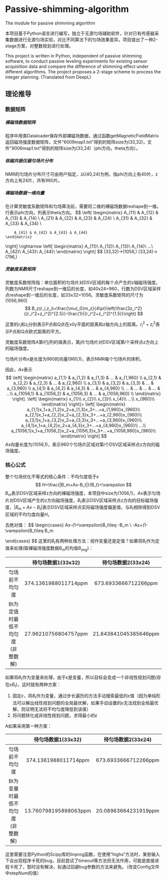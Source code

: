 # Passive-shimming-algorithm
The module for passive shimming algorithm

本项目基于Python语言进行编写，独立于无源匀场辅助软件，针对已有传感器采集数据进行无源匀场实验，对比不同算法下的匀场效果差异。项目提出了一种2-stage方案，对整数规划进行处理。

This project is written in Python, independent of passive shimming software, to conduct passive leveling experiments for existing sensor acquisition data and compare the difference of shimming effect under different algorithms. The project proposes a 2-stage scheme to process the integer planning. (Translated from DeepL)



## 理论推导

### 数据矩阵

##### 裸磁场数据矩阵

程序中用类Dataloader保存外部裸磁场数据，通过函数getMagneticFieldMatrix返回磁场强度数据矩阵，文件"6009map1.txt"得到的矩阵size为(33,32)，文件"9006map1.txt"得到的矩阵size为(33,24)（phi方向，theta方向）。



##### 核磁共振仪器匀场片分布

NMR的匀场片分布尺寸可由用户指定，以(40,24)为例，指phi方向上有40片，z方向上有24片，共有960片。



##### 裸磁场数据一维向量

在计算灵敏度系数矩阵和匀场算法前，需要将二维的裸磁场数据reshape到一维。行表示phi方向，列表示theta方向。
$$
\left[
	\begin{matrix}
		A_{11} & A_{12} & A_{13} & A_{14} \\
		A_{21} & A_{22} & A_{23} & A_{24} \\
		A_{31} & A_{32} & A_{33} & A_{34} \\
		
		A_{41} & A_{42} & A_{43} & A_{44} 
	\end{matrix} 
\right]
\rightarrow
\left[
	\begin{matrix}
		A_{11}\\
		A_{12}\\
		A_{13}\\
		A_{14}\\
		...\\
		A_{42}\\
		A_{43}\\
		A_{44}\\
	\end{matrix} 
\right]
$$
(33,32)->(1056,)  (33,24)->(796,)



##### 灵敏度系数矩阵

灵敏度系数矩阵指：单位面积的匀场片对DSV区域的每个点产生的z轴磁场强度。列数为NMR尺寸reshape到一维后的长度，如40x24=960，行数为DSV区域采样点reshape到一维后的长度，如33x32=1056。灵敏度系数矩阵的尺寸为(1056,960)
$$
B_z(r_i,z_i)=\frac{\mu{_0}m_z}{4\pi}\left(\frac{3z_i^2}{(r_i^2+z_i^2)^{2.5}}-\frac{1}{(r_i^2+z_i^2)^{1.5}}\right)
$$

这里的$r_i$和$z_i$分别表示P点和Q点在x0y平面的距离和z轴方向上的距离。$r_i^2+z_i^2$表示P点和Q点欧式距离的平方。



灵敏度系数矩阵$A$第$i$行$j$列的值表示，第$j$片匀场片对DSV区域第$i$个采样点z方向上的磁场强度。

匀场片分布$x$是长度为960的向量(960,1)，表示NMR每个匀场片的体积。

因此，$Ax$表示
$$
\left[
	\begin{matrix}
		a_{1,1} & a_{1,2} & a_{1,3} & ... & a_{1,960} \\
		a_{2,1} & a_{2,2} & a_{2,3} & ... & a_{2,960} \\
		a_{3,1} & a_{3,2} & a_{3,3} & ... & a_{3,960} \\
		a_{4,1} & a_{4,2} & a_{4,3} & ... & a_{4,960} \\
		... & ... & ... & ... & ...\\
		a_{1056,1} & a_{1056,2} & a_{1056,3} & ... & a_{1056,960} \\
	\end{matrix} 
\right].
\left[
	\begin{matrix}
		x_{1}\\
		x_{2}\\
		x_{3}\\
		x_{4}\\
		...\\
		x_{960}\\
	\end{matrix} 
\right]=
\left[
	\begin{matrix}
		a_{1,1}x_1+a_{1,2}x_2+a_{1,3}x_3+...+a_{1,960}x_{960}\\
		a_{2,1}x_1+a_{2,2}x_2+a_{2,3}x_3+...+a_{2,960}x_{960}\\
		a_{3,1}x_1+a_{3,2}x_2+a_{3,3}x_3+...+a_{3,960}x_{960}\\
		a_{4,1}x_1+a_{4,2}x_2+a_{4,3}x_3+...+a_{4,960}x_{960}\\
		...\\
		a_{1056,1}x_1+a_{1056,2}x_2+a_{1056,3}x_3+...+a_{1056,960}x_{960}\\
	\end{matrix}
\right]
$$
$Ax$向量长度为(1056,1)，表示960个匀场片区域对第$i$个DSV区域采样点z方向的磁场强度。



### 核心公式

整个匀场优化不等式的核心条件：不均匀度低于$\varepsilon$
$$
H=\frac{|B_m+Ax-B_t|}{B_t}<\varepsilon
$$
$B_m$表示DSV区域采样z方向的裸磁场强度，本项目中size为(1056,1)，$Ax$表示匀场片对DSV区域产生的z方向磁场强度，$B_t$表示DSV区域采样点z方向的目标磁场强度，$|B_m+Ax-B_t|$表示DSV区域采样点实际磁场强度偏差值，与$B_t$相除得到DSV区域的不均匀度向量$H$。

去绝对值：
$$
\begin{cases}
	Ax-(1+\varepsilon)B_t\leq -B_m \\
	-Ax+(1-\varepsilon)B_t\leq B_m

\end{cases}
$$
这里的$B_t$有两种处理方法：视作变量还是定值？如果将$B_t$作为定值来处理(取裸磁场强度数据$B_m$的均值$B_{avg}$)：

|                                  |  待匀场数据1(33x32)  |  待匀场数据2(33x24)   |
| :------------------------------: | :------------------: | :-------------------: |
|          匀场前不均匀度          | 374.1361988011714ppm | 673.6933666712266ppm  |
| Bt为定值时最低不均匀度(非整数解) | 27.96210756804757ppm | 21.643841045385646ppm |

如果将$B_t$作为变量来处理，由于$\varepsilon$是变量，所以目标会变成一个非线性规划问题(存在$\varepsilon{B_t}$)，这时就有两种方案：

1. 固定$\varepsilon$，将$B_t$作为变量，通过步长遍历的方法手动搜索最低的$\varepsilon$值（因为单纯形法可以解出线性规划问题的全局最优解，如果手动设置的$\varepsilon$无法找到全局最优解，则证明无法将不均匀度降低到该值）
2. 将问题转化成非线性规划问题，求得最小的$\epsilon$



A如果采用第一种方案：

|                                  |  待匀场数据1(33x32)   |  待匀场数据2(33x24)  |
| :------------------------------: | :-------------------: | :------------------: |
|          匀场前不均匀度          | 374.1361988011714ppm  | 673.6933666712266ppm |
| Bt为变量时最低不均匀度(非整数解) | 13.760798195898063ppm | 20.08963664231919ppm |

这里需要注意Python的Scipy库的linprog函数，在使用”highs“方法时，某些输入下会出现程序卡死的bug，目前尝试了timeout等方法但无法作用，可能是直接进程卡死了，暂时没有解决，拟通过回避bug参数的方法来避免。（改变Config文件中stepNum的值）

